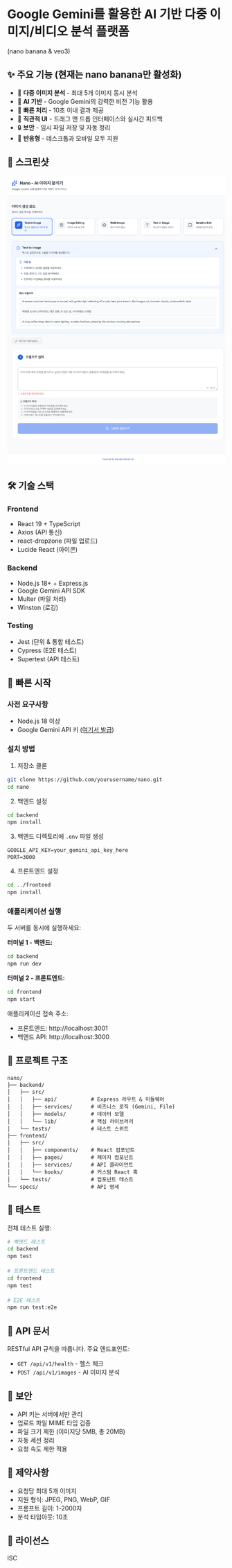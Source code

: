 
# Google Gemini를 활용한 AI 기반 다중 이미지/비디오 분석 플랫폼
(nano banana & veo3)

## ✨ 주요 기능 (현재는 nano banana만 활성화)

- 📸 **다중 이미지 분석** - 최대 5개 이미지 동시 분석
- 🤖 **AI 기반** - Google Gemini의 강력한 비전 기능 활용
- 🚀 **빠른 처리** - 10초 이내 결과 제공
- 🎨 **직관적 UI** - 드래그 앤 드롭 인터페이스와 실시간 피드백
- 🔒 **보안** - 임시 파일 저장 및 자동 정리
- 📱 **반응형** - 데스크톱과 모바일 모두 지원

## 📸 스크린샷

![Nano 메인 화면](docs/images/nano-main-screen.png)

## 🛠️ 기술 스택

### Frontend
- React 19 + TypeScript
- Axios (API 통신)
- react-dropzone (파일 업로드)
- Lucide React (아이콘)

### Backend
- Node.js 18+ + Express.js
- Google Gemini API SDK
- Multer (파일 처리)
- Winston (로깅)

### Testing
- Jest (단위 & 통합 테스트)
- Cypress (E2E 테스트)
- Supertest (API 테스트)

## 🚀 빠른 시작

### 사전 요구사항
- Node.js 18 이상
- Google Gemini API 키 ([여기서 발급](https://ai.google.dev/))

### 설치 방법

1. 저장소 클론
```bash
git clone https://github.com/yourusername/nano.git
cd nano
```

2. 백엔드 설정
```bash
cd backend
npm install
```

3. 백엔드 디렉토리에 `.env` 파일 생성
```env
GOOGLE_API_KEY=your_gemini_api_key_here
PORT=3000
```

4. 프론트엔드 설정
```bash
cd ../frontend
npm install
```

### 애플리케이션 실행

두 서버를 동시에 실행하세요:

**터미널 1 - 백엔드:**
```bash
cd backend
npm run dev
```

**터미널 2 - 프론트엔드:**
```bash
cd frontend
npm start
```

애플리케이션 접속 주소:
- 프론트엔드: http://localhost:3001
- 백엔드 API: http://localhost:3000

## 📁 프로젝트 구조

```
nano/
├── backend/
│   ├── src/
│   │   ├── api/           # Express 라우트 & 미들웨어
│   │   ├── services/      # 비즈니스 로직 (Gemini, File)
│   │   ├── models/        # 데이터 모델
│   │   └── lib/           # 핵심 라이브러리
│   └── tests/             # 테스트 스위트
├── frontend/
│   ├── src/
│   │   ├── components/    # React 컴포넌트
│   │   ├── pages/         # 페이지 컴포넌트
│   │   ├── services/      # API 클라이언트
│   │   └── hooks/         # 커스텀 React 훅
│   └── tests/             # 컴포넌트 테스트
└── specs/                 # API 명세
```

## 🧪 테스트

전체 테스트 실행:
```bash
# 백엔드 테스트
cd backend
npm test

# 프론트엔드 테스트
cd frontend
npm test

# E2E 테스트
npm run test:e2e
```

## 📝 API 문서

RESTful API 규칙을 따릅니다. 주요 엔드포인트:

- `GET /api/v1/health` - 헬스 체크
- `POST /api/v1/images` - AI 이미지 분석


## 🔐 보안

- API 키는 서버에서만 관리
- 업로드 파일 MIME 타입 검증
- 파일 크기 제한 (이미지당 5MB, 총 20MB)
- 자동 세션 정리
- 요청 속도 제한 적용

## 🎯 제약사항

- 요청당 최대 5개 이미지
- 지원 형식: JPEG, PNG, WebP, GIF
- 프롬프트 길이: 1-2000자
- 분석 타임아웃: 10초

## 📄 라이선스

ISC


